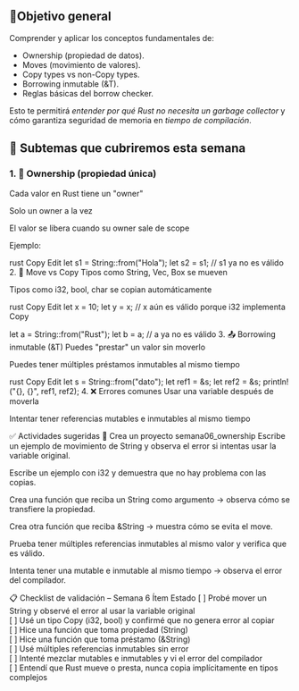 ## 🎯Objetivo general

Comprender y aplicar los conceptos fundamentales de:

* Ownership (propiedad de datos).
* Moves (movimiento de valores).
* Copy types vs non-Copy types.
* Borrowing inmutable (&T).
* Reglas básicas del borrow checker.

Esto te permitirá *entender por qué Rust no necesita un garbage collector* y cómo garantiza seguridad de memoria en *tiempo de compilación*.

## 📌 Subtemas que cubriremos esta semana

### 1. 🔐 Ownership (propiedad única)
Cada valor en Rust tiene un "owner"

Solo un owner a la vez

El valor se libera cuando su owner sale de scope

Ejemplo:

rust
Copy
Edit
let s1 = String::from("Hola");
let s2 = s1; // s1 ya no es válido
2. 🔄 Move vs Copy
Tipos como String, Vec, Box se mueven

Tipos como i32, bool, char se copian automáticamente

rust
Copy
Edit
let x = 10;
let y = x; // x aún es válido porque i32 implementa Copy

let a = String::from("Rust");
let b = a; // a ya no es válido
3. 📤 Borrowing inmutable (&T)
Puedes "prestar" un valor sin moverlo

Puedes tener múltiples préstamos inmutables al mismo tiempo

rust
Copy
Edit
let s = String::from("dato");
let ref1 = &s;
let ref2 = &s;
println!("{}, {}", ref1, ref2);
4. ❌ Errores comunes
Usar una variable después de moverla

Intentar tener referencias mutables e inmutables al mismo tiempo

✅ Actividades sugeridas
🧪 Crea un proyecto semana06_ownership
Escribe un ejemplo de movimiento de String y observa el error si intentas usar la variable original.

Escribe un ejemplo con i32 y demuestra que no hay problema con las copias.

Crea una función que reciba un String como argumento → observa cómo se transfiere la propiedad.

Crea otra función que reciba &String → muestra cómo se evita el move.

Prueba tener múltiples referencias inmutables al mismo valor y verifica que es válido.

Intenta tener una mutable e inmutable al mismo tiempo → observa el error del compilador.

📋 Checklist de validación – Semana 6
Ítem	Estado
[ ] Probé mover un String y observé el error al usar la variable original	
[ ] Usé un tipo Copy (i32, bool) y confirmé que no genera error al copiar	
[ ] Hice una función que toma propiedad (String)	
[ ] Hice una función que toma préstamo (&String)	
[ ] Usé múltiples referencias inmutables sin error	
[ ] Intenté mezclar mutables e inmutables y vi el error del compilador	
[ ] Entendí que Rust mueve o presta, nunca copia implícitamente en tipos complejos
